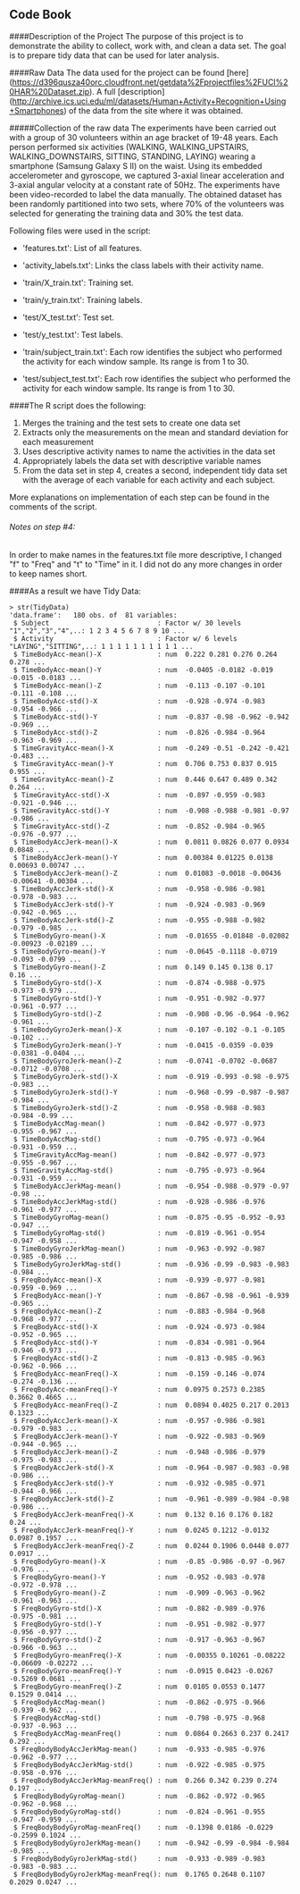 ## Code Book

####Description of the Project
The purpose of this project is to demonstrate the ability to collect, work with, and clean a data set. The goal is to prepare tidy data that can be used for later analysis.

####Raw Data
The data used for the project can be found [here] (https://d396qusza40orc.cloudfront.net/getdata%2Fprojectfiles%2FUCI%20HAR%20Dataset.zip).
A full [description] (http://archive.ics.uci.edu/ml/datasets/Human+Activity+Recognition+Using+Smartphones) of the data from the site where it was obtained.

#####Collection of the raw data
The experiments have been carried out with a group of 30 volunteers within an age bracket of 19-48 years. Each person performed six activities (WALKING, WALKING_UPSTAIRS, WALKING_DOWNSTAIRS, SITTING, STANDING, LAYING) wearing a smartphone (Samsung Galaxy S II) on the waist. Using its embedded accelerometer and gyroscope, we captured 3-axial linear acceleration and 3-axial angular velocity at a constant rate of 50Hz. The experiments have been video-recorded to label the data manually. The obtained dataset has been randomly partitioned into two sets, where 70% of the volunteers was selected for generating the training data and 30% the test data. 

Following files were used in the script:

- 'features.txt': List of all features.

- 'activity_labels.txt': Links the class labels with their activity name.

- 'train/X_train.txt': Training set.

- 'train/y_train.txt': Training labels.

- 'test/X_test.txt': Test set.

- 'test/y_test.txt': Test labels.

- 'train/subject_train.txt': Each row identifies the subject who performed the activity for each window sample. Its range is from 1 to 30. 

- 'test/subject_test.txt': Each row identifies the subject who performed the activity for each window sample. Its range is from 1 to 30. 


####The R script does the following:

1. Merges the training and the test sets to create one data set
2. Extracts only the measurements on the mean and standard deviation for each measurement
3. Uses descriptive activity names to name the activities in the data set
4. Appropriately labels the data set with descriptive variable names
5. From the data set in step 4, creates a second, independent tidy data set with the average of each variable for each activity and each subject.

More explanations on implementation of each step can be found in the comments of the script.

###### Notes on step #4:
In order to make names in the features.txt file more descriptive, I changed "f" to "Freq" and "t" to "Time" in it. I did not do any more changes in order to keep names short.

####As a result we have Tidy Data:
```
> str(TidyData)
'data.frame':	180 obs. of  81 variables:
 $ Subject                           : Factor w/ 30 levels "1","2","3","4",..: 1 2 3 4 5 6 7 8 9 10 ...
 $ Activity                          : Factor w/ 6 levels "LAYING","SITTING",..: 1 1 1 1 1 1 1 1 1 1 ...
 $ TimeBodyAcc-mean()-X              : num  0.222 0.281 0.276 0.264 0.278 ...
 $ TimeBodyAcc-mean()-Y              : num  -0.0405 -0.0182 -0.019 -0.015 -0.0183 ...
 $ TimeBodyAcc-mean()-Z              : num  -0.113 -0.107 -0.101 -0.111 -0.108 ...
 $ TimeBodyAcc-std()-X               : num  -0.928 -0.974 -0.983 -0.954 -0.966 ...
 $ TimeBodyAcc-std()-Y               : num  -0.837 -0.98 -0.962 -0.942 -0.969 ...
 $ TimeBodyAcc-std()-Z               : num  -0.826 -0.984 -0.964 -0.963 -0.969 ...
 $ TimeGravityAcc-mean()-X           : num  -0.249 -0.51 -0.242 -0.421 -0.483 ...
 $ TimeGravityAcc-mean()-Y           : num  0.706 0.753 0.837 0.915 0.955 ...
 $ TimeGravityAcc-mean()-Z           : num  0.446 0.647 0.489 0.342 0.264 ...
 $ TimeGravityAcc-std()-X            : num  -0.897 -0.959 -0.983 -0.921 -0.946 ...
 $ TimeGravityAcc-std()-Y            : num  -0.908 -0.988 -0.981 -0.97 -0.986 ...
 $ TimeGravityAcc-std()-Z            : num  -0.852 -0.984 -0.965 -0.976 -0.977 ...
 $ TimeBodyAccJerk-mean()-X          : num  0.0811 0.0826 0.077 0.0934 0.0848 ...
 $ TimeBodyAccJerk-mean()-Y          : num  0.00384 0.01225 0.0138 0.00693 0.00747 ...
 $ TimeBodyAccJerk-mean()-Z          : num  0.01083 -0.0018 -0.00436 -0.00641 -0.00304 ...
 $ TimeBodyAccJerk-std()-X           : num  -0.958 -0.986 -0.981 -0.978 -0.983 ...
 $ TimeBodyAccJerk-std()-Y           : num  -0.924 -0.983 -0.969 -0.942 -0.965 ...
 $ TimeBodyAccJerk-std()-Z           : num  -0.955 -0.988 -0.982 -0.979 -0.985 ...
 $ TimeBodyGyro-mean()-X             : num  -0.01655 -0.01848 -0.02082 -0.00923 -0.02189 ...
 $ TimeBodyGyro-mean()-Y             : num  -0.0645 -0.1118 -0.0719 -0.093 -0.0799 ...
 $ TimeBodyGyro-mean()-Z             : num  0.149 0.145 0.138 0.17 0.16 ...
 $ TimeBodyGyro-std()-X              : num  -0.874 -0.988 -0.975 -0.973 -0.979 ...
 $ TimeBodyGyro-std()-Y              : num  -0.951 -0.982 -0.977 -0.961 -0.977 ...
 $ TimeBodyGyro-std()-Z              : num  -0.908 -0.96 -0.964 -0.962 -0.961 ...
 $ TimeBodyGyroJerk-mean()-X         : num  -0.107 -0.102 -0.1 -0.105 -0.102 ...
 $ TimeBodyGyroJerk-mean()-Y         : num  -0.0415 -0.0359 -0.039 -0.0381 -0.0404 ...
 $ TimeBodyGyroJerk-mean()-Z         : num  -0.0741 -0.0702 -0.0687 -0.0712 -0.0708 ...
 $ TimeBodyGyroJerk-std()-X          : num  -0.919 -0.993 -0.98 -0.975 -0.983 ...
 $ TimeBodyGyroJerk-std()-Y          : num  -0.968 -0.99 -0.987 -0.987 -0.984 ...
 $ TimeBodyGyroJerk-std()-Z          : num  -0.958 -0.988 -0.983 -0.984 -0.99 ...
 $ TimeBodyAccMag-mean()             : num  -0.842 -0.977 -0.973 -0.955 -0.967 ...
 $ TimeBodyAccMag-std()              : num  -0.795 -0.973 -0.964 -0.931 -0.959 ...
 $ TimeGravityAccMag-mean()          : num  -0.842 -0.977 -0.973 -0.955 -0.967 ...
 $ TimeGravityAccMag-std()           : num  -0.795 -0.973 -0.964 -0.931 -0.959 ...
 $ TimeBodyAccJerkMag-mean()         : num  -0.954 -0.988 -0.979 -0.97 -0.98 ...
 $ TimeBodyAccJerkMag-std()          : num  -0.928 -0.986 -0.976 -0.961 -0.977 ...
 $ TimeBodyGyroMag-mean()            : num  -0.875 -0.95 -0.952 -0.93 -0.947 ...
 $ TimeBodyGyroMag-std()             : num  -0.819 -0.961 -0.954 -0.947 -0.958 ...
 $ TimeBodyGyroJerkMag-mean()        : num  -0.963 -0.992 -0.987 -0.985 -0.986 ...
 $ TimeBodyGyroJerkMag-std()         : num  -0.936 -0.99 -0.983 -0.983 -0.984 ...
 $ FreqBodyAcc-mean()-X              : num  -0.939 -0.977 -0.981 -0.959 -0.969 ...
 $ FreqBodyAcc-mean()-Y              : num  -0.867 -0.98 -0.961 -0.939 -0.965 ...
 $ FreqBodyAcc-mean()-Z              : num  -0.883 -0.984 -0.968 -0.968 -0.977 ...
 $ FreqBodyAcc-std()-X               : num  -0.924 -0.973 -0.984 -0.952 -0.965 ...
 $ FreqBodyAcc-std()-Y               : num  -0.834 -0.981 -0.964 -0.946 -0.973 ...
 $ FreqBodyAcc-std()-Z               : num  -0.813 -0.985 -0.963 -0.962 -0.966 ...
 $ FreqBodyAcc-meanFreq()-X          : num  -0.159 -0.146 -0.074 -0.274 -0.136 ...
 $ FreqBodyAcc-meanFreq()-Y          : num  0.0975 0.2573 0.2385 0.3662 0.4665 ...
 $ FreqBodyAcc-meanFreq()-Z          : num  0.0894 0.4025 0.217 0.2013 0.1323 ...
 $ FreqBodyAccJerk-mean()-X          : num  -0.957 -0.986 -0.981 -0.979 -0.983 ...
 $ FreqBodyAccJerk-mean()-Y          : num  -0.922 -0.983 -0.969 -0.944 -0.965 ...
 $ FreqBodyAccJerk-mean()-Z          : num  -0.948 -0.986 -0.979 -0.975 -0.983 ...
 $ FreqBodyAccJerk-std()-X           : num  -0.964 -0.987 -0.983 -0.98 -0.986 ...
 $ FreqBodyAccJerk-std()-Y           : num  -0.932 -0.985 -0.971 -0.944 -0.966 ...
 $ FreqBodyAccJerk-std()-Z           : num  -0.961 -0.989 -0.984 -0.98 -0.986 ...
 $ FreqBodyAccJerk-meanFreq()-X      : num  0.132 0.16 0.176 0.182 0.24 ...
 $ FreqBodyAccJerk-meanFreq()-Y      : num  0.0245 0.1212 -0.0132 0.0987 0.1957 ...
 $ FreqBodyAccJerk-meanFreq()-Z      : num  0.0244 0.1906 0.0448 0.077 0.0917 ...
 $ FreqBodyGyro-mean()-X             : num  -0.85 -0.986 -0.97 -0.967 -0.976 ...
 $ FreqBodyGyro-mean()-Y             : num  -0.952 -0.983 -0.978 -0.972 -0.978 ...
 $ FreqBodyGyro-mean()-Z             : num  -0.909 -0.963 -0.962 -0.961 -0.963 ...
 $ FreqBodyGyro-std()-X              : num  -0.882 -0.989 -0.976 -0.975 -0.981 ...
 $ FreqBodyGyro-std()-Y              : num  -0.951 -0.982 -0.977 -0.956 -0.977 ...
 $ FreqBodyGyro-std()-Z              : num  -0.917 -0.963 -0.967 -0.966 -0.963 ...
 $ FreqBodyGyro-meanFreq()-X         : num  -0.00355 0.10261 -0.08222 -0.06609 -0.02272 ...
 $ FreqBodyGyro-meanFreq()-Y         : num  -0.0915 0.0423 -0.0267 -0.5269 0.0681 ...
 $ FreqBodyGyro-meanFreq()-Z         : num  0.0105 0.0553 0.1477 0.1529 0.0414 ...
 $ FreqBodyAccMag-mean()             : num  -0.862 -0.975 -0.966 -0.939 -0.962 ...
 $ FreqBodyAccMag-std()              : num  -0.798 -0.975 -0.968 -0.937 -0.963 ...
 $ FreqBodyAccMag-meanFreq()         : num  0.0864 0.2663 0.237 0.2417 0.292 ...
 $ FreqBodyBodyAccJerkMag-mean()     : num  -0.933 -0.985 -0.976 -0.962 -0.977 ...
 $ FreqBodyBodyAccJerkMag-std()      : num  -0.922 -0.985 -0.975 -0.958 -0.976 ...
 $ FreqBodyBodyAccJerkMag-meanFreq() : num  0.266 0.342 0.239 0.274 0.197 ...
 $ FreqBodyBodyGyroMag-mean()        : num  -0.862 -0.972 -0.965 -0.962 -0.968 ...
 $ FreqBodyBodyGyroMag-std()         : num  -0.824 -0.961 -0.955 -0.947 -0.959 ...
 $ FreqBodyBodyGyroMag-meanFreq()    : num  -0.1398 0.0186 -0.0229 -0.2599 0.1024 ...
 $ FreqBodyBodyGyroJerkMag-mean()    : num  -0.942 -0.99 -0.984 -0.984 -0.985 ...
 $ FreqBodyBodyGyroJerkMag-std()     : num  -0.933 -0.989 -0.983 -0.983 -0.983 ...
 $ FreqBodyBodyGyroJerkMag-meanFreq(): num  0.1765 0.2648 0.1107 0.2029 0.0247 ...
 ```
